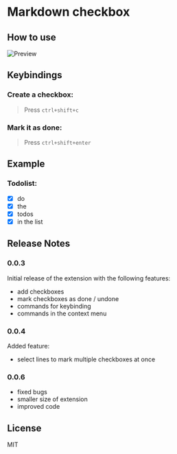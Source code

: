 # Markdown checkbox

## How to use

![Preview](https://raw.githubusercontent.com/PKief/vscode-extension-markdown-checkbox/withimages/images/preview.gif)

## Keybindings
### Create a checkbox:

> Press `ctrl+shift+c`

### Mark it as done:

> Press `ctrl+shift+enter`

## Example
### Todolist:
* [X] do
* [X] the
* [X] todos
* [X] in the list

## Release Notes

### 0.0.3

Initial release of the extension with the following features:
- add checkboxes
- mark checkboxes as done / undone
- commands for keybinding
- commands in the context menu

### 0.0.4

Added feature:
- select lines to mark multiple checkboxes at once 

### 0.0.6

- fixed bugs
- smaller size of extension
- improved code

## License
MIT